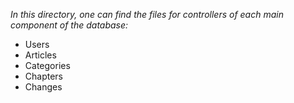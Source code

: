_In this directory, one can find the files for controllers of each main component of the database:_ 
- Users
- Articles
- Categories
- Chapters 
- Changes
